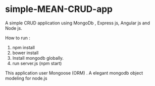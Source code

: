 # simple-MEAN-CRUD-app

A simple CRUD application using MongoDb , Express js, Angular js and Node js.

How to run :

1. npm install
2. bower install
3. Install mongodb globally.
4. run server.js (npm start)

This application user Mongoose (ORM) . A elegant mongodb object modeling for node.js

